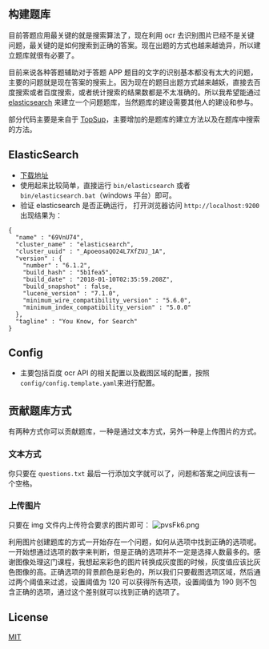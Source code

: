 ## 构建题库
目前答题应用最关键的就是搜索算法了，现在利用 ocr 去识别图片已经不是关键问题，最关键的是如何搜索到正确的答案。现在出题的方式也越来越诡异，所以建立题库就很有必要了。

目前来说各种答题辅助对于答题 APP 题目的文字的识别基本都没有太大的问题，主要的问题就是现在答案的搜索上。因为现在的题目出题方式越来越妖，直接去百度搜索或者百度搜索，或者统计搜索的结果数都是不太准确的。所以我希望能通过 [elasticsearch](https://www.elastic.co/products/elasticsearch) 来建立一个问题题库，当然题库的建设需要其他人的建设和参与。

部分代码主要是来自于 [TopSup](https://github.com/Skyexu/TopSup)，主要增加的是题库的建立方法以及在题库中搜索的方法。

## ElasticSearch
* [下载地址](https://www.elastic.co/downloads/elasticsearch)
* 使用起来比较简单，直接运行 `bin/elasticsearch` 或者 `bin/elasticsearch.bat`（windows 平台）即可。
* 验证 elasticsearch 是否正确运行， 打开浏览器访问 `http://localhost:9200` 出现结果为：
```
{
  "name" : "69VnU74",
  "cluster_name" : "elasticsearch",
  "cluster_uuid" : "_ApoeosaQO24L7XfZUJ_1A",
  "version" : {
    "number" : "6.1.2",
    "build_hash" : "5b1fea5",
    "build_date" : "2018-01-10T02:35:59.208Z",
    "build_snapshot" : false,
    "lucene_version" : "7.1.0",
    "minimum_wire_compatibility_version" : "5.6.0",
    "minimum_index_compatibility_version" : "5.0.0"
  },
  "tagline" : "You Know, for Search"
}
```

## Config
* 主要包括百度 ocr API 的相关配置以及截图区域的配置，按照 `config/config.template.yaml`来进行配置。

## 贡献题库方式
有两种方式你可以贡献题库，一种是通过文本方式，另外一种是上传图片的方式。

### 文本方式
你只要在 `questions.txt` 最后一行添加文字就可以了，问题和答案之间应该有一个空格。

### 上传图片
只要在 img 文件内上传符合要求的图片即可：
![pvsFk6.png](https://s1.ax1x.com/2018/01/28/pvsFk6.png)

利用图片创建题库的方式一开始存在一个问题，如何从选项中找到正确的选项呢。一开始想通过选项的数字来判断，但是正确的选项并不一定是选择人数最多的。感谢图像处理这门课程，我想起来彩色的图片转换成灰度图的时候，灰度值应该比灰色图像的高。正确选项的背景颜色是彩色的，所以我们只要截图选项区域，然后通过两个阈值来过滤，设置阈值为 120 可以获得所有选项，设置阈值为 190 则不包含正确的选项，通过这个差别就可以找到正确的选项了。

## License
[MIT](https://github.com/neal1991/answers/blob/master/LICENSE)
